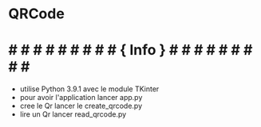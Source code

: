 # QRCode

# # # # # # # # # # { Info } # # # # # # # # # #
- utilise Python 3.9.1 avec le module TKinter
- pour avoir l'application lancer app.py 
- cree le Qr lancer le create_qrcode.py
- lire un Qr lancer read_qrcode.py
